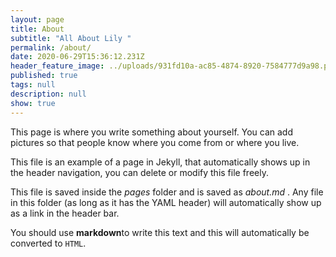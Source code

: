 ```yaml
---
layout: page
title: About
subtitle: "All About Lily "
permalink: /about/
date: 2020-06-29T15:36:12.231Z
header_feature_image: ../uploads/931fd10a-ac85-4874-8920-7584777d9a98.png
published: true
tags: null
description: null
show: true
---
```


This page is where you write something about yourself. You can add pictures so that people know where you come from or where you live.

This file is an example of a page in Jekyll, that automatically shows up in the header navigation, you can delete or modify this file freely.

This file is saved inside the _pages_ folder and is saved as _about.md_ . Any file in this folder (as long as it has  the YAML header) will automatically show up as a link in the header bar.

You should use **markdown**to write this text and this will automatically be converted to `HTML`.
